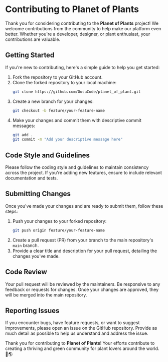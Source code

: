 # Contributing to Planet of Plants

Thank you for considering contributing to the **Planet of Plants** project! We welcome contributions from the community to help make our platform even better. Whether you're a developer, designer, or plant enthusiast, your contributions are valuable.

## Getting Started

If you're new to contributing, here's a simple guide to help you get started:

1. Fork the repository to your GitHub account.
2. Clone the forked repository to your local machine:
   ```bash
   git clone https://github.com/GosuCode/planet_of_plant.git
   ```
3. Create a new branch for your changes:
   ```bash
   git checkout -b feature/your-feature-name
   ```
4. Make your changes and commit them with descriptive commit messages:
   ```bash
   git add .
   git commit -m "Add your descriptive message here"
   ```

## Code Style and Guidelines

Please follow the coding style and guidelines to maintain consistency across the project. If you're adding new features, ensure to include relevant documentation and tests.

## Submitting Changes

Once you've made your changes and are ready to submit them, follow these steps:

1. Push your changes to your forked repository:
   ```bash
   git push origin feature/your-feature-name
   ```
2. Create a pull request (PR) from your branch to the main repository's `main` branch.
3. Provide a clear title and description for your pull request, detailing the changes you've made.

## Code Review

Your pull request will be reviewed by the maintainers. Be responsive to any feedback or requests for changes. Once your changes are approved, they will be merged into the main repository.

## Reporting Issues

If you encounter bugs, have feature requests, or want to suggest improvements, please open an issue on the GitHub repository. Provide as much detail as possible to help us understand and address the issue.

Thank you for contributing to **Planet of Plants**! Your efforts contribute to creating a thriving and green community for plant lovers around the world. 🌿🌎
